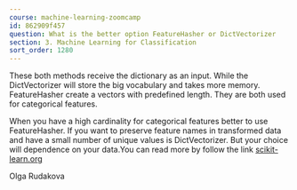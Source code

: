 ```yaml
---
course: machine-learning-zoomcamp
id: 862909f457
question: What is the better option FeatureHasher or DictVectorizer
section: 3. Machine Learning for Classification
sort_order: 1280
---
```


These both methods receive the dictionary as an input. While the DictVectorizer will store the big vocabulary and takes more memory. FeatureHasher create a vectors with predefined length. They are both used for categorical features.

When you have a high cardinality for categorical features better to use FeatureHasher. If you want to preserve feature names in transformed data and have a small number of unique values is DictVectorizer. But your choice will dependence on your data.You can read more by follow the link [scikit-learn.org](https://scikit-learn.org/stable/auto_examples/text/plot_hashing_vs_dict_vectorizer.html)

Olga Rudakova

